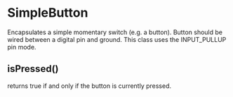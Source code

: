 # SimpleButton
Encapsulates a simple momentary switch (e.g. a button).  Button should be wired between a digital pin and ground.  This class uses the INPUT_PULLUP pin mode.

## isPressed()
returns true if and only if the button is currently pressed.